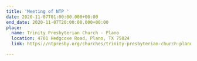```yaml
---
title: 'Meeting of NTP '
date: 2020-11-07T01:00:00.000+00:00
end_date: 2020-11-07T20:00:00.000+00:00
place:
  name: Trinity Presbyterian Church - Plano
  location: 4701 Hedgcoxe Road, Plano, TX 75024
  link: https://ntpresby.org/churches/trinity-presbyterian-church-plano/

---
```

